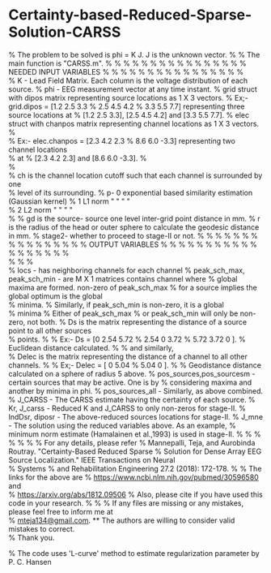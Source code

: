 # Certainty-based-Reduced-Sparse-Solution-CARSS


% The problem to be solved is phi = K J. J is the unknown vector.
% 
% The main function is "CARSS.m". 
% % % % % % % % % % % % % % % % NEEDED INPUT VARIABLES % % % % % % % % % % % % % % %
%   
%   K - Lead Field Matrix. Each column is the voltage distribution of each source.
%   phi - EEG measurement vector at any time instant. 
%   grid struct with dipos matrix representing source locations as 1 X 3 vectors.
%          Ex;- grid.dipos = [1.2  2.5  3.3
%                             2.5  4.5  4.2
%                             3.3  5.5  7.7]  representing three source locations at 
%          [1.2  2.5  3.3], [2.5  4.5  4.2] and [3.3  5.5  7.7].
%  elec struct with chanpos matrix representing channel locations as 1 X 3 vectors.
%  
%          Ex:- elec.chanpos = [2.3  4.2  2.3
%                                 8.6  6.0  -3.3]  representing two channel locations  
% at 
%          [2.3  4.2  2.3] and [8.6  6.0  -3.3].
%  
%  
%  ch is the channel location cutoff such that each channel is surrounded by one  
% level of its surrounding.
%  p- 0   exponential based similarity estimation (Gaussian kernel)
%     1   L1  norm      "      "	"	"	
%     2   L2  norm      "      "	"	"	
% 
%  gd is the source- source one level inter-grid point distance in mm.
%  r is the radius of the head or outer sphere to calculate the geodesic distance in mm.
%  stage2- whether to proceed to stage-II or not.
% % % % % % % % % % % % % % % % OUTPUT VARIABLES % % % % % % % % % % % % % % % % % %  
% % 
%  
%  locs - has neighboring channels for each channel 
%  peak_sch_max, peak_sch_min - are M X 1 matrices contains channel where
%                              global maxima are formed. non-zero of peak_sch_max
%                              for a source implies the global optimum is the global  
% minima.
%                              Similarly, if peak_sch_min is non-zero, it is a global  
% minima
%                              Either of peak_sch_max 
%                              or peak_sch_min will only be non-zero, not both. 
%  Ds is the matrix representing the distance of a source point to all other sources  
% points.
% 
%         Ex:- Ds = [0    2.54   5.72
%                    2.54    0     3.72
%                    5.72  3.72      0  ].
%       Euclidean distance calculated.
% 
%       and similarly,	   
% Delec  is the matrix representing the distance of a channel to all other channels.
% 
%           Ex;- Delec = [  0   5.04
%                           5.04  0  ].
% 
%       Geodistance distance calculated on a sphere of radius 5 above.
% pos_sources,pos_sourcesm - certain sources that may be active. One is by
%                          considering maxima and another by minima in phi.
% pos_sources_all - Similarly, as above combined.
% J_CARSS - The CARSS estimate having the certainty of each source.
% Kr, J_carss - Reduced K and J_CARSS to only non-zeros for stage-II.
% IndDsr, diposr - The above-reduced sources locations for stage-II.
% J_mne - The solution using the reduced variables above. As an example,
%         minimum norm estimate (Hamalainen et al.,1993) is used in stage-II.
% 
% % % % % % For any details, please refer
% Mannepalli, Teja, and Aurobinda Routray. "Certainty-Based Reduced Sparse 
% Solution for Dense Array EEG Source Localization." IEEE Transactions on Neural  
% Systems 
% and Rehabilitation Engineering 27.2 (2018): 172-178.
% 
% The links for the above are 
% https://www.ncbi.nlm.nih.gov/pubmed/30596580           and       
% https://arxiv.org/abs/1812.09506
% Also, please cite if you have used this code in your research.
% 
% 
% If any files are missing or any mistakes, please feel free to inform me at  
% mteja134@gmail.com. 
**
The authors are willing to consider valid mistakes to correct.  
% Thank you.







% The code uses 'L-curve' method to estimate regularization parameter by P. C. Hansen
